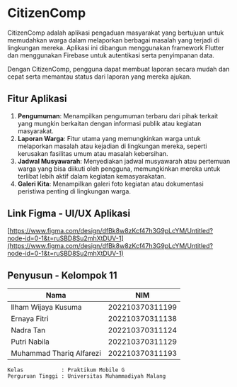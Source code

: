 # CitizenComp
CitizenComp adalah aplikasi pengaduan masyarakat yang bertujuan untuk memudahkan warga dalam melaporkan berbagai masalah yang terjadi di lingkungan mereka. Aplikasi ini dibangun menggunakan framework Flutter dan menggunakan Firebase untuk autentikasi serta penyimpanan data.

Dengan CitizenComp, pengguna dapat membuat laporan secara mudah dan cepat serta memantau status dari laporan yang mereka ajukan.

## Fitur Aplikasi
1. **Pengumuman**: Menampilkan pengumuman terbaru dari pihak terkait yang mungkin berkaitan dengan informasi publik atau kegiatan masyarakat.
2. **Laporan Warga**: Fitur utama yang memungkinkan warga untuk melaporkan masalah atau kejadian di lingkungan mereka, seperti kerusakan fasilitas umum atau masalah kebersihan.
3. **Jadwal Musyawarah**: Menyediakan jadwal musyawarah atau pertemuan warga yang bisa diikuti oleh pengguna, memungkinkan mereka untuk terlibat lebih aktif dalam kegiatan kemasyarakatan.
4. **Galeri Kita**: Menampilkan galeri foto kegiatan atau dokumentasi peristiwa penting di lingkungan warga.

## Link Figma - UI/UX Aplikasi
[https://www.figma.com/design/dfBk8w8zKcf47h3G9pLcYM/Untitled?node-id=0-1&t=ruSBD8Su2mhXtDUV-1](https://www.figma.com/design/dfBk8w8zKcf47h3G9pLcYM/Untitled?node-id=0-1&t=ruSBD8Su2mhXtDUV-1)

## Penyusun - Kelompok 11
| Nama                      | NIM                |
|---------------------------|--------------------|
| Ilham Wijaya Kusuma       | 202210370311199    |
| Ernaya Fitri              | 202210370311138    |
| Nadra Tan                 | 202210370311124    |
| Putri Nabila              | 202210370311129    |
| Muhammad Thariq Alfarezi  | 202210370311193    |

```
Kelas            : Praktikum Mobile G  
Perguruan Tinggi : Universitas Muhammadiyah Malang  
```
